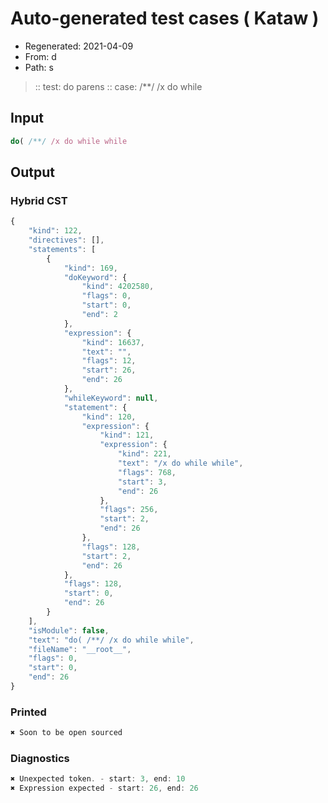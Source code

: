 # Auto-generated test cases ( Kataw )
- Regenerated: 2021-04-09
- From: d
- Path: s
> :: test: do parens
> :: case: /**/ /x do while
## Input

`````js
do( /**/ /x do while while
`````

## Output

### Hybrid CST

```javascript
{
    "kind": 122,
    "directives": [],
    "statements": [
        {
            "kind": 169,
            "doKeyword": {
                "kind": 4202580,
                "flags": 0,
                "start": 0,
                "end": 2
            },
            "expression": {
                "kind": 16637,
                "text": "",
                "flags": 12,
                "start": 26,
                "end": 26
            },
            "whileKeyword": null,
            "statement": {
                "kind": 120,
                "expression": {
                    "kind": 121,
                    "expression": {
                        "kind": 221,
                        "text": "/x do while while",
                        "flags": 768,
                        "start": 3,
                        "end": 26
                    },
                    "flags": 256,
                    "start": 2,
                    "end": 26
                },
                "flags": 128,
                "start": 2,
                "end": 26
            },
            "flags": 128,
            "start": 0,
            "end": 26
        }
    ],
    "isModule": false,
    "text": "do( /**/ /x do while while",
    "fileName": "__root__",
    "flags": 0,
    "start": 0,
    "end": 26
}
```

### Printed

```javascript
✖ Soon to be open sourced
```

### Diagnostics

```javascript
✖ Unexpected token. - start: 3, end: 10
✖ Expression expected - start: 26, end: 26

```

